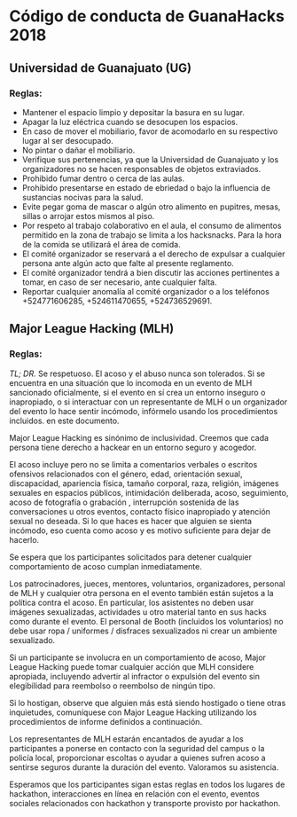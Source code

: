 # Código de conducta de GuanaHacks 2018

## Universidad de Guanajuato (UG)
### Reglas:

* Mantener el espacio limpio y depositar la basura en su lugar.
* Apagar la luz eléctrica cuando se desocupen los espacios.
* En caso de mover el mobiliario, favor de acomodarlo en su respectivo lugar al ser desocupado.
* No pintar o dañar el mobiliario.
* Verifique sus pertenencias, ya que la Universidad de Guanajuato y los organizadores no se hacen responsables de objetos extraviados.
* Prohibido fumar dentro o cerca de las aulas.
* Prohibido presentarse en estado de ebriedad o bajo la influencia de sustancias nocivas para la salud.
* Evite pegar goma de mascar o algún otro alimento en pupitres, mesas, sillas o arrojar estos mismos al piso.
* Por respeto al trabajo colaborativo en el aula, el consumo de alimentos permitido en la zona de trabajo se limita a los hacksnacks. Para la hora de la comida se utilizará el área de comida.
* El comité organizador se reservará a el derecho de expulsar a cualquier persona ante algún acto que falte al presente reglamento.
* El comité organizador tendrá a bien discutir las acciones pertinentes a tomar, en caso de ser necesario, ante cualquier falta.
* Reportar cualquier anomalía al comité organizador o a los teléfonos +524771606285, +524611470655, +524736529691.

## Major League Hacking (MLH)
### Reglas:

*TL; DR.* Se respetuoso. El acoso y el abuso nunca son tolerados. Si se encuentra en una situación que lo incomoda en un evento de MLH sancionado oficialmente, si el evento en sí crea un entorno inseguro o inapropiado, o si interactuar con un representante de MLH o un organizador del evento lo hace sentir incómodo, infórmelo usando los procedimientos incluidos. en este documento.

Major League Hacking es sinónimo de inclusividad. Creemos que cada persona tiene derecho a hackear en un entorno seguro y acogedor.

El acoso incluye pero no se limita a comentarios verbales o escritos ofensivos relacionados con el género, edad, orientación sexual, discapacidad, apariencia física, tamaño corporal, raza, religión, imágenes sexuales en espacios públicos, intimidación deliberada, acoso, seguimiento, acoso de fotografía o grabación , interrupción sostenida de las conversaciones u otros eventos, contacto físico inapropiado y atención sexual no deseada. Si lo que haces es hacer que alguien se sienta incómodo, eso cuenta como acoso y es motivo suficiente para dejar de hacerlo.

Se espera que los participantes solicitados para detener cualquier comportamiento de acoso cumplan inmediatamente.

Los patrocinadores, jueces, mentores, voluntarios, organizadores, personal de MLH y cualquier otra persona en el evento también están sujetos a la política contra el acoso. En particular, los asistentes no deben usar imágenes sexualizadas, actividades u otro material tanto en sus hacks como durante el evento. El personal de Booth (incluidos los voluntarios) no debe usar ropa / uniformes / disfraces sexualizados ni crear un ambiente sexualizado.

Si un participante se involucra en un comportamiento de acoso, Major League Hacking puede tomar cualquier acción que MLH considere apropiada, incluyendo advertir al infractor o expulsión del evento sin elegibilidad para reembolso o reembolso de ningún tipo.

Si lo hostigan, observe que alguien más está siendo hostigado o tiene otras inquietudes, comuníquese con Major League Hacking utilizando los procedimientos de informe definidos a continuación.

Los representantes de MLH estarán encantados de ayudar a los participantes a ponerse en contacto con la seguridad del campus o la policía local, proporcionar escoltas o ayudar a quienes sufren acoso a sentirse seguros durante la duración del evento. Valoramos su asistencia.

Esperamos que los participantes sigan estas reglas en todos los lugares de hackathon, interacciones en línea en relación con el evento, eventos sociales relacionados con hackathon y transporte provisto por hackathon.
